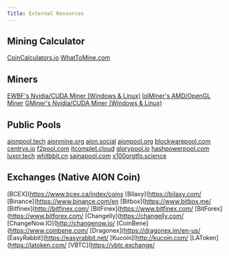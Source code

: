 ```yaml
---
Title: External Resources
---
```


## Mining Calculator

[CoinCalculators.io](https://www.coincalculators.io/coin.aspx?crypto=aion-mining-calculator)
[WhatToMine.com](https://whattomine.com/coins/272-aion-equihash-210-9)

## Miners

[EWBF's Nvidia/CUDA Miner (Windows & Linux)](https://bitcointalk.org/index.php?topic=4466962.0)
[lolMiner's AMD/OpenGL Miner](https://bitcointalk.org/index.php?topic=4724735.0)
[GMiner's Nvidia/CUDA Miner (Windows & Linux)](https://bitcointalk.org/index.php?topic=5034735.0)

## Public Pools

[aionpool.tech](https://aionpool.tech/)
[aionmine.org](https://aionmine.org/)
[aion.social](https://aion.social)
[aionpool.org](https://aionpool.org)
[blockwarepool.com](https://blockwarepool.com/)
[centrys.io](https://pool.centrys.io/)
[f2pool.com](https://www.f2pool.com/)
[itcomplet.cloud](http://aion1.itcomplet.cloud:5000/home)
[glorypool.io](https://glorypool.io/)
[hashpowerpool.com](https://hashpowerpool.com/)
[luxor.tech](http://mining.luxor.tech/aion)
[whitbbit.cn](https://pool.whibbit.cn/)
[sainapool.com](http://sainapool.com)
[x100orgtfo.science](https://aion.x100orgtfo.science/)

## Exchanges (Native AION Coin)

[BCEX](https://www.bcex.ca/index/coins
[Bilaxy](https://bilaxy.com/
[Binance](https://www.binance.com/en
[Bitbox](https://www.bitbox.me/
[Bitfinex](http://bitfinex.com/
[BitFinex](https://www.bitfinex.com/
[BitForex](https://www.bitforex.com/
[Changelly](https://changelly.com/
[ChangeNow.IO](http://changenow.io/
[CoinBene](https://www.coinbene.com/
[Dragonex](https://dragonex.im/en-us/
[EasyRabbit](https://easyrabbit.net/
[Kucoin](http://kucoin.com/
[LAToken](https://latoken.com/
[VBTC](https://vbtc.exchange/
